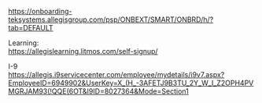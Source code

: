 https://onboarding-teksystems.allegisgroup.com/psp/ONBEXT/SMART/ONBRD/h/?tab=DEFAULT

Learning:   
https://allegislearning.litmos.com/self-signup/

I-9   
https://allegis.i9servicecenter.com/employee/mydetails/i9v7.aspx?EmployeeID=6949902&UserKey=X_(H_-3AFETJ9B3TU_2Y_W_I_Z2OPH4PVMGRJAM93(!QQE(6OT&I9ID=8027364&Mode=Section1 
